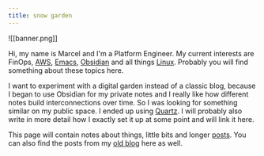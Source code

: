 ```yaml
---
title: snow garden
---
```

![[banner.png]]

Hi, my name is Marcel and I'm a Platform Engineer. My current interests are FinOps, [AWS](tags/AWS), [Emacs](/tags/emacs), [Obsidian](tags/obisidian) and all things [Linux](tags/linux). Probably you will find something about these topics here.

I want to experiment with a digital garden instead of a classic blog, because I began to use Obsidian for my private notes and I really like how different notes build interconnections over time. So I was looking for something similar on my public space. I ended up using  [Quartz](https://quartz.jzhao.xyz/). I will probably also write in more detail how I exactly set it up at some point and will link it here.

This page will contain notes about things, little bits and longer [posts](/posts). You can also find the posts from my [old blog](https://blog.snow-dev.com) here as well.